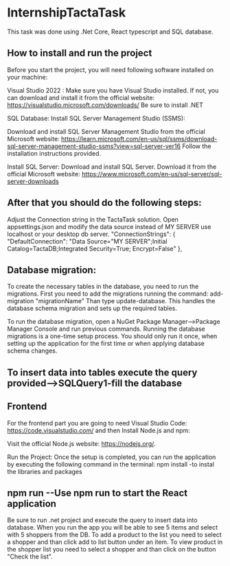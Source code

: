 # InternshipTactaTask

This task was done using .Net Core, React typescript and SQL database.

## How to install and run the project
Before you start the project, you will need following software installed on your machine:

Visual Studio 2022 : Make sure you have Visual Studio installed. If not, you can download and install it from the official website: https://visualstudio.microsoft.com/downloads/
Be sure to install .NET

SQL Database: Install SQL Server Management Studio (SSMS):

Download and install SQL Server Management Studio from the official Microsoft website: https://learn.microsoft.com/en-us/sql/ssms/download-sql-server-management-studio-ssms?view=sql-server-ver16
Follow the installation instructions provided.

Install SQL Server:
Download and install SQL Server. Download it from the official Microsoft website: https://www.microsoft.com/en-us/sql-server/sql-server-downloads

## After that you should do the following steps:

Adjust the Connection string in the TactaTask solution. Open appsettings.json and modify the data source instead of MY SERVER use localhost or your desktop db server.
  "ConnectionStrings": {
    "DefaultConnection": "Data Source="MY SERVER";Initial Catalog=TactaDB;Integrated Security=True; Encrypt=False"
  },

## Database migration:
To create the necessary tables in the database, you need to run the migrations.
First you need to add the migrations running the command: add-migration "migrationName"
Than type update-database. This handles the database schema migration and sets up the required tables.

To run the database migration, open a NuGet Package Manager-->Package Manager Console and run previous commands. 
Running the database migrations is a one-time setup process. You should only run it once, when setting up the application for the first time or when applying database schema changes.

## To insert data into tables execute the query provided-->SQLQuery1-fill the database

## Frontend
For the frontend part you are going to need Visual Studio Code: https://code.visualstudio.com/ and then
Install Node.js and npm:

Visit the official Node.js website: https://nodejs.org/.

Run the Project:
Once the setup is completed, you can run the application by executing the following command in the terminal:
npm install -to instal the libraries and packages
## npm run --Use npm run to start the React application
Be sure to run .net project and execute the query to insert data into database.
When you run the app you will be able to see 5 items and select with 5 shoppers from the DB. To add a product to the list you need to select a shopper and than click add to list button under an item.
To view product in the shopper list you need to select a shopper and than click on the button "Check the list".
